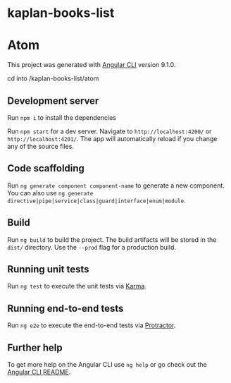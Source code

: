 # kaplan-books-list

# Atom

This project was generated with [Angular CLI](https://github.com/angular/angular-cli) version 9.1.0.

cd into /kaplan-books-list/atom

## Development server

Run `npm i` to install the dependencies

Run `npm start` for a dev server. Navigate to `http://localhost:4200/` or `http://localhost:4201/`. The app will automatically reload if you change any of the source files.

## Code scaffolding

Run `ng generate component component-name` to generate a new component. You can also use `ng generate directive|pipe|service|class|guard|interface|enum|module`.

## Build

Run `ng build` to build the project. The build artifacts will be stored in the `dist/` directory. Use the `--prod` flag for a production build.

## Running unit tests

Run `ng test` to execute the unit tests via [Karma](https://karma-runner.github.io).

## Running end-to-end tests

Run `ng e2e` to execute the end-to-end tests via [Protractor](http://www.protractortest.org/).

## Further help

To get more help on the Angular CLI use `ng help` or go check out the [Angular CLI README](https://github.com/angular/angular-cli/blob/master/README.md).
